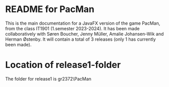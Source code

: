 # README for PacMan

This is the main documentation for a JavaFX version of the game PacMan, from the class IT1901 (1.semester 2023-2024).
It has been made collaboratively with Søren Boucher, Jenny Müller, Amalie Johansen-Wik and Herman Østenby.
It will contain a total of 3 releases (only 1 has currently been made).

# Location of release1-folder

The folder for release1 is gr2372\PacMan
